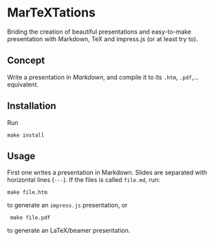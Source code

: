 # MarTeXTations

Briding the creation of beautiful presentations and easy-to-make presentation with Markdown, TeX and impress.js (or at least try to).

## Concept

Write a presentation in *Markdown*, and compile it to its `.htm`, `.pdf`,... equivalent.

## Installation

Run

    make install

## Usage

First one writes a presentation in Markdown. Slides are separated with horizontal lines (`---`). If the files is called `file.md`, run:

    make file.htm

to generate an `impress.js` presentation, or


     make file.pdf

to generate an LaTeX/beamer presentation.